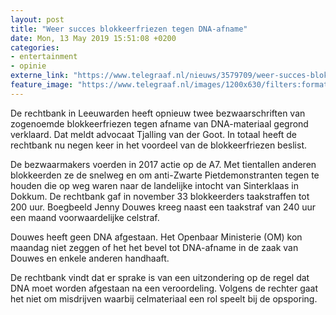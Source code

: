 ```yaml
---
layout: post
title: "Weer succes blokkeerfriezen tegen DNA-afname"
date: Mon, 13 May 2019 15:51:08 +0200
categories: 
- entertainment 
- opinie 
externe_link: "https://www.telegraaf.nl/nieuws/3579709/weer-succes-blokkeerfriezen-tegen-dna-afname"
feature_image: "https://www.telegraaf.nl/images/1200x630/filters:format(jpeg):quality(80)/cdn-kiosk-api.telegraaf.nl/290a9a3c-7586-11e9-bf65-02c309bc01c1.JPG"
---
```


<p class="intro">De rechtbank in Leeuwarden heeft opnieuw twee bezwaarschriften van zogenoemde blokkeerfriezen tegen afname van DNA-materiaal gegrond verklaard. Dat meldt advocaat Tjalling van der Goot. In totaal heeft de rechtbank nu negen keer in het voordeel van de blokkeerfriezen beslist.</p> <p>De bezwaarmakers voerden in 2017 actie op de A7. Met tientallen anderen blokkeerden ze de snelweg en om anti-Zwarte Pietdemonstranten tegen te houden die op weg waren naar de landelijke intocht van Sinterklaas in Dokkum. De rechtbank gaf in november 33 blokkeerders taakstraffen tot 200 uur. Boegbeeld Jenny Douwes kreeg naast een taakstraf van 240 uur een maand voorwaardelijke celstraf.</p><p>Douwes heeft geen DNA afgestaan. Het Openbaar Ministerie (OM) kon maandag niet zeggen of het het bevel tot DNA-afname in de zaak van Douwes en enkele anderen handhaaft.</p><p>De rechtbank vindt dat er sprake is van een uitzondering op de regel dat DNA moet worden afgestaan na een veroordeling. Volgens de rechter gaat het niet om misdrijven waarbij celmateriaal een rol speelt bij de opsporing.</p>
